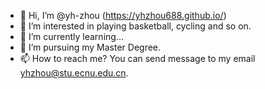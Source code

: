 - 👋 Hi, I’m @yh-zhou (https://yhzhou688.github.io/)
- 👀 I’m interested in playing basketball, cycling and so on.
- 🌱 I’m currently learning...
- 💞️ I’m pursuing my Master Degree.
- 📫 How to reach me? You can send message to my email yhzhou@stu.ecnu.edu.cn.

<!---
yhzhou688/yhzhou688 is a ✨ special ✨ repository because its `README.md` (this file) appears on your GitHub profile.
You can click the Preview link to take a look at your changes.
--->
